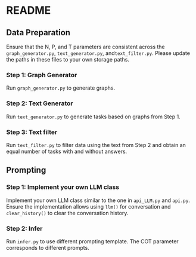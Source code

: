 # README

## Data Preparation

Ensure that the N, P, and T parameters are consistent across the `graph_generator.py`, `text_generator.py`, and`text_filter.py`. Please update the paths in these files to your own storage paths.

### Step 1: Graph Generator

Run `graph_generator.py` to generate graphs.

### Step 2: Text Generator

Run `text_generator.py` to generate tasks  based on graphs from Step 1.

### Step 3: Text filter

Run `text_filter.py` to filter data using the text from Step 2 and obtain an equal number of tasks with and without answers.

## Prompting

### Step 1: Implement your own LLM class

Implement your own LLM class similar to the one in `api_LLM.py`  and `api.py`.  Ensure the implementation allows using `llm()` for conversation and `clear_history()` to clear the conversation history.

### Step 2: Infer

Run `infer.py` to use different prompting template.  The COT parameter corresponds to different prompts.
